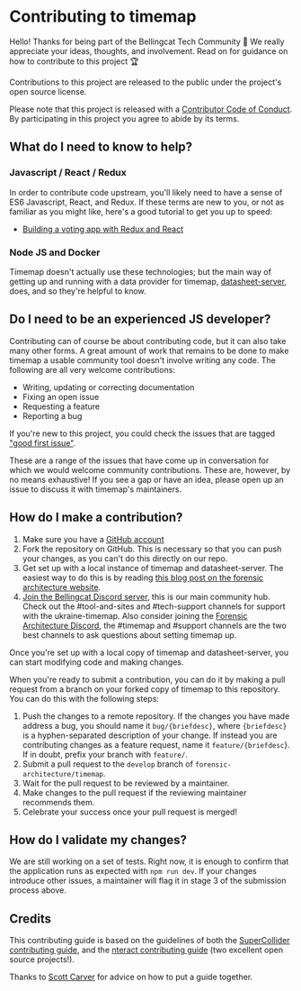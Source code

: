 # Contributing to timemap 

Hello! Thanks for being part of the Bellingcat Tech Community 💪 We really appreciate your ideas, thoughts, and involvement. Read on for guidance on how to contribute to this project 🏆

Contributions to this project are released to the public under the project's open source license.

Please note that this project is released with a [Contributor Code of Conduct](https://github.com/bellingcat/.github/blob/main/CODE_OF_CONDUCT.md). By participating in this project you agree to abide by its terms.

## What do I need to know to help?
### Javascript / React / Redux
In order to contribute code upstream, you'll likely need to have a sense of ES6
Javascript, React, and Redux. If these terms are new to you, or not as familiar
as you might like, here's a good tutorial to get you up to speed:

- [Building a voting app with Redux and React](https://teropa.info/blog/2015/09/10/full-stack-redux-tutorial.html)

### Node JS and Docker
Timemap doesn't actually use these technologies; but the main way of getting up
and running with a data provider for timemap,
[datasheet-server](https://github.com/bellingcat/datasheet-server),
does, and so they're helpful to know.

## Do I need to be an experienced JS developer? 
Contributing can of course be about contributing code, but it can also take
many other forms. A great amount of work that remains to be done to make
timemap a usable community tool doesn't involve writing any code. The following
are all very welcome contributions:

- Writing, updating or correcting documentation
- Fixing an open issue
- Requesting a feature
- Reporting a bug

If you're new to this project, you could check the issues that are tagged
["good first issue"](https://github.com/bellingcat/ukraine-timemap/issues?q=is%3Aopen+is%3Aissue+label%3A%22good+first+issue%22).

These are a range of the issues that have come up in conversation for which we
would welcome community contributions. These are, however, by no means
exhaustive! If you see a gap or have an idea, please open up an issue to
discuss it with timemap's maintainers.

## How do I make a contribution? 

1. Make sure you have a [GitHub account](https://github.com/signup/free)
2. Fork the repository on GitHub. This is necessary so that you can push your
    changes, as you can't do this directly on our repo.
3. Get set up with a local instance of timemap and datasheet-server. The easiest
    way to do this is by reading [this blog post on the forensic architecture website](https://forensic-architecture.org/investigation/timemap-for-cartographic-platforms).
4. [Join the Bellingcat Discord server](https://discord.gg/bellingcat), this is our main community hub. Check out the #tool-and-sites and #tech-support channels for support with the ukraine-timemap.
   Also consider joining the [Forensic Architecture Discord](https://discord.gg/PjHKHJD5KX), the #timemap and #support channels are the two best channels to ask questions about setting timemap up.

Once you're set up with a local copy of timemap and datasheet-server, you can
start modifying code and making changes. 

When you're ready to submit a contribution, you can do it by making a pull
request from a branch on your forked copy of timemap to this repository. You
can do this with the following steps:
1. Push the changes to a remote repository. If the changes you have made
   address a bug, you should name it `bug/{briefdesc}`, where `{briefdesc}` is
   a hyphen-separated description of your change. If instead you are
   contributing changes as a feature request, name it `feature/{briefdesc`}. If
   in doubt, prefix your branch with `feature/`.
2. Submit a pull request to the `develop` branch of `forensic-architecture/timemap`.
3. Wait for the pull request to be reviewed by a maintainer.
4. Make changes to the pull request if the reviewing maintainer recommends
   them.
5. Celebrate your success once your pull request is merged!

## How do I validate my changes?
We are still working on a set of tests. Right now, it is enough to confirm that
the application runs as expected with `npm run dev`. If your changes introduce
other issues, a maintainer will flag it in stage 3 of the submission process
above.

## Credits 
This contributing guide is based on the guidelines of both the 
[SuperCollider contributing guide](https://raw.githubusercontent.com/supercollider/supercollider/develop/CONTRIBUTING.md),
and the [nteract contributing
guide](https://github.com/nteract/nteract/blob/master/CONTRIBUTING.md) (two
excellent open source projects!).

Thanks to [Scott Carver](https://github.com/scztt) for advice on how to put
a guide together.
